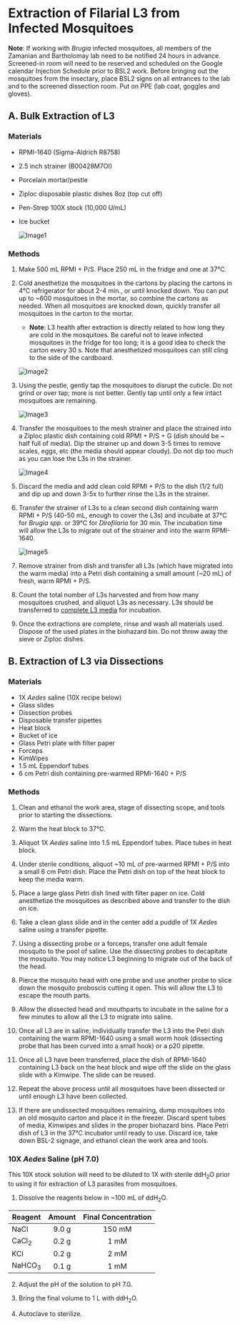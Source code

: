 # Extraction of Filarial L3 from Infected Mosquitoes

**Note**: If working with *Brugia* infected mosquitoes, all members of the Zamanian and Bartholomay lab need to be notified 24 hours in advance. Screened-in room will need to be reserved and scheduled on the Google calendar Injection Schedule prior to BSL2 work. Before bringing out the mosquitoes from the insectary, place BSL2 signs on all entrances to the lab and to the screened dissection room. Put on PPE (lab coat, goggles and gloves).

## A. Bulk Extraction of L3
### Materials
- RPMI-1640 (Sigma-Aldrich R8758)
- 2.5 inch strainer (B00428M7OI)
- Porcelain mortar/pestle
- Ziploc disposable plastic dishes 8oz (top cut off)
- Pen-Strep 100X stock (10,000 U/mL)
- Ice bucket

    ![Image1](img/img1.png)

### Methods
1. Make 500 mL RPMI + P/S. Place 250 mL in the fridge and one at 37°C.

2. Cold anesthetize the mosquitoes in the cartons by placing the cartons in 4°C refrigerator for about 2-4 min., or until knocked down. You can put up to ~600 mosquitoes in the mortar, so combine the cartons as needed. When all mosquitoes are knocked down, quickly transfer all mosquitoes in the carton to the mortar.

    - **Note**: L3 health after extraction is directly related to how long they are cold in the mosquitoes. Be careful not to leave infected mosquitoes in the fridge for too long; it is a good idea to check the carton every 30 s. Note that anesthetized mosquitoes can still cling to the side of the cardboard.

    ![Image2](img/img2.png)

3. Using the pestle, gently tap the mosquitoes to disrupt the cuticle. Do not grind or over tap; more is not better. Gently tap until only a few intact mosquitoes are remaining.

    ![Image3](img/img3.png)

4. Transfer the mosquitoes to the mesh strainer and place the strained into a Ziploc plastic dish containing cold RPMI + P/S + G (dish should be ~ half full of media). Dip the strainer up and down 3-5 times to remove scales, eggs, etc (the media should appear cloudy). Do not dip too much as you can lose the L3s in the strainer.

    ![Image4](img/img4.png)

5. Discard the media and add clean cold RPMI + P/S to the dish (1/2 full) and dip up and down 3-5x to further rinse the L3s in the strainer.

6. Transfer the strainer of L3s to a clean second dish containing warm RPMI + P/S (40-50 mL, enough to cover the L3s) and incubate at 37°C for *Brugia spp.* or 39°C for *Dirofilaria* for 30 min. The incubation time will allow the L3s to migrate out of the strainer and into the warm RPMI-1640.

    ![Image5](img/img5.png)

7. Remove strainer from dish and transfer all L3s (which have migrated into the warm media) into a Petri dish containing a small amount (~20 mL) of fresh, warm RPMI + P/S.

8. Count the total number of L3s harvested and from how many mosquitoes crushed, and aliquot L3s as necessary. L3s should be transferred to [complete L3 media](../General_Parasite_Culture/General_Parasite_Culture.md) for incubation.

9. Once the extractions are complete, rinse and wash all materials used. Dispose of the used plates in the biohazard bin. Do not throw away the sieve or Ziploc dishes.

## B. Extraction of L3 via Dissections
### Materials
- 1X *Aedes* saline (10X recipe below)  
- Glass slides  
- Dissection probes  
- Disposable transfer pipettes   
- Heat block  
- Bucket of ice  
- Glass Petri plate with filter paper   
- Forceps  
- KimWipes   
- 1.5 mL Eppendorf tubes   
- 6 cm Petri dish containing pre-warmed RPMI-1640 + P/S

### Methods
1. Clean and ethanol the work area, stage of dissecting scope, and tools prior to starting the dissections.

2. Warm the heat block to 37°C.

3. Aliquot 1X *Aedes* saline into 1.5 mL Eppendorf tubes. Place tubes in heat block.

4. Under sterile conditions, aliquot ~10 mL of pre-warmed RPMI + P/S into a small 6 cm Petri dish. Place the Petri dish on top of the heat block to keep the media warm.

5. Place a large glass Petri dish lined with filter paper on ice. Cold anesthetize the mosquitoes as described above and transfer to the dish on ice.

6. Take a clean glass slide and in the center add a puddle of 1X *Aedes* saline using a transfer pipette.

7. Using a dissecting probe or a forceps, transfer one adult female mosquito to the pool of saline. Use the dissecting probes to decapitate the mosquito. You may notice L3 beginning to migrate out of the back of the head.

8. Pierce the mosquito head with one probe and use another probe to slice down the mosquito proboscis cutting it open. This will allow the L3 to escape the mouth parts.

9. Allow the dissected head and mouthparts to incubate in the saline for a few minutes to allow all the L3 to migrate into saline.

10. Once all L3 are in saline, individually transfer the L3 into the Petri dish containing the warm RPMI-1640 using a small worm hook (dissecting probe that has been curved into a small hook) or a p20 pipette.

11. Once all L3 have been transferred, place the dish of RPMI-1640 containing L3 back on the heat block and wipe off the slide on the glass slide with a Kimwipe. The slide can be reused.

12. Repeat the above process until all mosquitoes have been dissected or until enough L3 have been collected.

13. If there are undissected mosquitoes remaining, dump mosquitoes into an old mosquito carton and place it in the freezer. Discard spent tubes of media, Kimwipes and slides in the proper biohazard bins. Place Petri dish of L3 in the 37°C incubator until ready to use. Discard ice, take down BSL-2 signage, and ethanol clean the work area and tools.

### 10X *Aedes* Saline (pH 7.0)

This 10X stock solution will need to be diluted to 1X with sterile ddH<sub>2</sub>O prior to using it for extraction of L3 parasites from mosquitoes.

1. Dissolve the reagents below in ~100 mL of ddH<sub>2</sub>O.

| Reagent | Amount | Final Concentration |
| ------- | :----: | :-----------------: |
| NaCl | 9.0 g | 150 mM |
| CaCl<sub>2</sub> | 0.2 g | 1 mM |
| KCl | 0.2 g | 2 mM |
| NaHCO<sub>3</sub> | 0.1 g | 1 mM|

2. Adjust the pH of the solution to pH 7.0.

3. Bring the final volume to 1 L with ddH<sub>2</sub>O.

4. Autoclave to sterilize.

